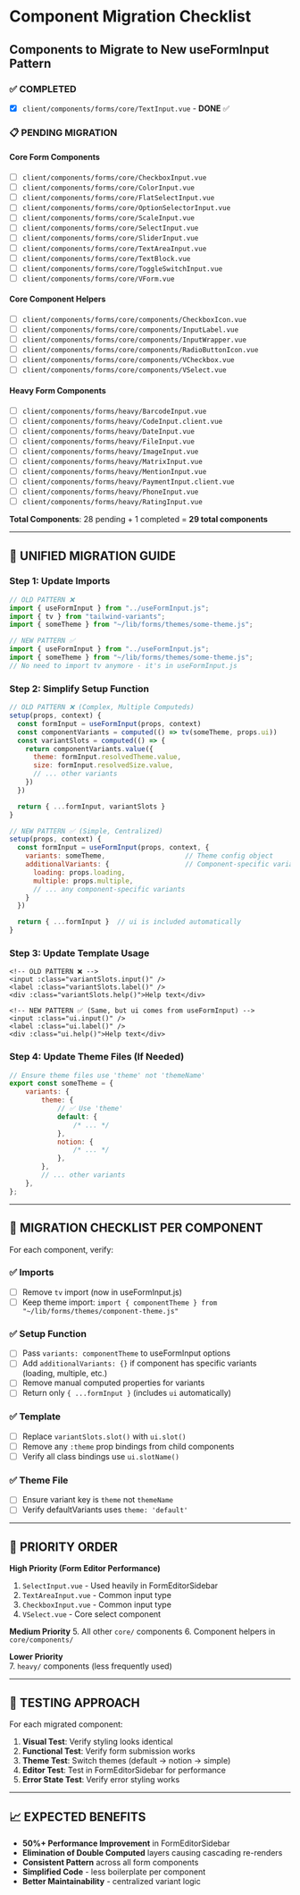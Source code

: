 # Component Migration Checklist

## Components to Migrate to New useFormInput Pattern

### ✅ COMPLETED

-   [x] `client/components/forms/core/TextInput.vue` - **DONE** ✅

### 📋 PENDING MIGRATION

#### Core Form Components

-   [ ] `client/components/forms/core/CheckboxInput.vue`
-   [ ] `client/components/forms/core/ColorInput.vue`
-   [ ] `client/components/forms/core/FlatSelectInput.vue`
-   [ ] `client/components/forms/core/OptionSelectorInput.vue`
-   [ ] `client/components/forms/core/ScaleInput.vue`
-   [ ] `client/components/forms/core/SelectInput.vue`
-   [ ] `client/components/forms/core/SliderInput.vue`
-   [ ] `client/components/forms/core/TextAreaInput.vue`
-   [ ] `client/components/forms/core/TextBlock.vue`
-   [ ] `client/components/forms/core/ToggleSwitchInput.vue`
-   [ ] `client/components/forms/core/VForm.vue`

#### Core Component Helpers

-   [ ] `client/components/forms/core/components/CheckboxIcon.vue`
-   [ ] `client/components/forms/core/components/InputLabel.vue`
-   [ ] `client/components/forms/core/components/InputWrapper.vue`
-   [ ] `client/components/forms/core/components/RadioButtonIcon.vue`
-   [ ] `client/components/forms/core/components/VCheckbox.vue`
-   [ ] `client/components/forms/core/components/VSelect.vue`

#### Heavy Form Components

-   [ ] `client/components/forms/heavy/BarcodeInput.vue`
-   [ ] `client/components/forms/heavy/CodeInput.client.vue`
-   [ ] `client/components/forms/heavy/DateInput.vue`
-   [ ] `client/components/forms/heavy/FileInput.vue`
-   [ ] `client/components/forms/heavy/ImageInput.vue`
-   [ ] `client/components/forms/heavy/MatrixInput.vue`
-   [ ] `client/components/forms/heavy/MentionInput.vue`
-   [ ] `client/components/forms/heavy/PaymentInput.client.vue`
-   [ ] `client/components/forms/heavy/PhoneInput.vue`
-   [ ] `client/components/forms/heavy/RatingInput.vue`

**Total Components**: 28 pending + 1 completed = **29 total components**

---

## 🚀 UNIFIED MIGRATION GUIDE

### Step 1: Update Imports

```js
// OLD PATTERN ❌
import { useFormInput } from "../useFormInput.js";
import { tv } from "tailwind-variants";
import { someTheme } from "~/lib/forms/themes/some-theme.js";

// NEW PATTERN ✅
import { useFormInput } from "../useFormInput.js";
import { someTheme } from "~/lib/forms/themes/some-theme.js";
// No need to import tv anymore - it's in useFormInput.js
```

### Step 2: Simplify Setup Function

```js
// OLD PATTERN ❌ (Complex, Multiple Computeds)
setup(props, context) {
  const formInput = useFormInput(props, context)
  const componentVariants = computed(() => tv(someTheme, props.ui))
  const variantSlots = computed(() => {
    return componentVariants.value({
      theme: formInput.resolvedTheme.value,
      size: formInput.resolvedSize.value,
      // ... other variants
    })
  })

  return { ...formInput, variantSlots }
}

// NEW PATTERN ✅ (Simple, Centralized)
setup(props, context) {
  const formInput = useFormInput(props, context, {
    variants: someTheme,                    // Theme config object
    additionalVariants: {                   // Component-specific variants (optional)
      loading: props.loading,
      multiple: props.multiple,
      // ... any component-specific variants
    }
  })

  return { ...formInput }  // ui is included automatically
}
```

### Step 3: Update Template Usage

```vue
<!-- OLD PATTERN ❌ -->
<input :class="variantSlots.input()" />
<label :class="variantSlots.label()" />
<div :class="variantSlots.help()">Help text</div>

<!-- NEW PATTERN ✅ (Same, but ui comes from useFormInput) -->
<input :class="ui.input()" />
<label :class="ui.label()" />
<div :class="ui.help()">Help text</div>
```

### Step 4: Update Theme Files (If Needed)

```js
// Ensure theme files use 'theme' not 'themeName'
export const someTheme = {
    variants: {
        theme: {
            // ✅ Use 'theme'
            default: {
                /* ... */
            },
            notion: {
                /* ... */
            },
        },
        // ... other variants
    },
};
```

---

## 🎯 MIGRATION CHECKLIST PER COMPONENT

For each component, verify:

### ✅ Imports

-   [ ] Remove `tv` import (now in useFormInput.js)
-   [ ] Keep theme import: `import { componentTheme } from "~/lib/forms/themes/component-theme.js"`

### ✅ Setup Function

-   [ ] Pass `variants: componentTheme` to useFormInput options
-   [ ] Add `additionalVariants: {}` if component has specific variants (loading, multiple, etc.)
-   [ ] Remove manual computed properties for variants
-   [ ] Return only `{ ...formInput }` (includes `ui` automatically)

### ✅ Template

-   [ ] Replace `variantSlots.slot()` with `ui.slot()`
-   [ ] Remove any `:theme` prop bindings from child components
-   [ ] Verify all class bindings use `ui.slotName()`

### ✅ Theme File

-   [ ] Ensure variant key is `theme` not `themeName`
-   [ ] Verify defaultVariants uses `theme: 'default'`

---

## 🚦 PRIORITY ORDER

**High Priority (Form Editor Performance)**

1. `SelectInput.vue` - Used heavily in FormEditorSidebar
2. `TextAreaInput.vue` - Common input type
3. `CheckboxInput.vue` - Common input type
4. `VSelect.vue` - Core select component

**Medium Priority** 5. All other `core/` components 6. Component helpers in `core/components/`

**Lower Priority**  
7. `heavy/` components (less frequently used)

---

## 🧪 TESTING APPROACH

For each migrated component:

1. **Visual Test**: Verify styling looks identical
2. **Functional Test**: Verify form submission works
3. **Theme Test**: Switch themes (default → notion → simple)
4. **Editor Test**: Test in FormEditorSidebar for performance
5. **Error State Test**: Verify error styling works

---

## 📈 EXPECTED BENEFITS

-   **50%+ Performance Improvement** in FormEditorSidebar
-   **Elimination of Double Computed** layers causing cascading re-renders
-   **Consistent Pattern** across all form components
-   **Simplified Code** - less boilerplate per component
-   **Better Maintainability** - centralized variant logic
